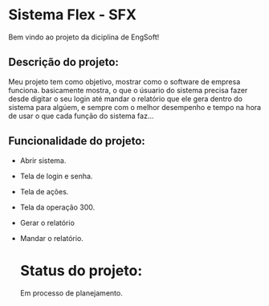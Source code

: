 # Sistema Flex - SFX
Bem vindo ao projeto da diciplina de EngSoft!

## Descrição do projeto:
Meu projeto tem como objetivo, mostrar como o software de empresa funciona.
basicamente mostra, o que o úsuario do sistema precisa fazer desde digitar o seu login até mandar o relatório que ele gera dentro do sistema para algúem,
e sempre com o melhor desempenho e tempo na hora de usar o que cada função do sistema faz...

## Funcionalidade do projeto:
- Abrir sistema.
- Tela de login e senha.
- Tela de ações.
- Tela da operação 300.
- Gerar o relatório
- Mandar o relatório.

  # Status do projeto:
  Em processo de planejamento.
